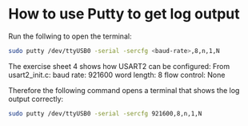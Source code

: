 # How to use Putty to get log output

Run the follwing to open the terminal:
```bash
sudo putty /dev/ttyUSB0 -serial -sercfg <baud-rate>,8,n,1,N
```

The exercise sheet 4 shows how USART2 can be configured:
From usart2_init.c:
baud rate: 921600 
word length: 8
flow control: None

Therefore the following command opens a terminal that shows the log output correctly:

```bash
sudo putty /dev/ttyUSB0 -serial -sercfg 921600,8,n,1,N
```